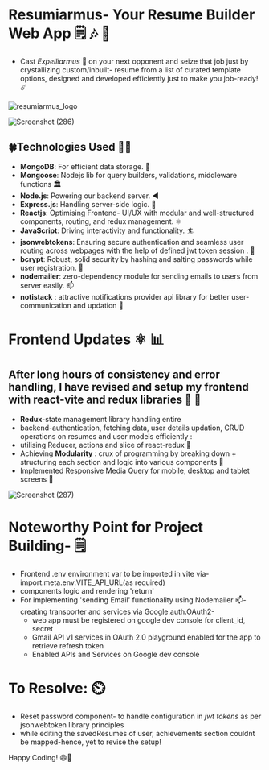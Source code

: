 # Resumiarmus- Your Resume Builder Web App 🗒️ 🎶 📄
- Cast *Expelliarmus* 🌟 on your next opponent and seize that job just by crystallizing custom/inbuilt- resume from a list of 
curated template options, designed and developed efficiently just to make you job-ready! ☄️

![resumiarmus_logo](https://github.com/Nkovaturient/Resumiarmus-Your-Resume-Builder-Web-App/assets/127786136/56befdd1-4859-417f-9ba4-dbac6f7d12ca)

![Screenshot (286)](https://github.com/Nkovaturient/Resumiarmus-Your-Resume-Builder-Web-App/assets/127786136/af074bfa-1a73-444d-b4c3-068a002c95b3)


## 🍀Technologies Used 🧑‍💻

- **MongoDB**: For efficient data storage. 🏪
- **Mongoose**: Nodejs lib for query builders, validations, middleware functions 🏛️
- **Node.js**: Powering our backend server. ◀️
- **Express.js**: Handling server-side logic. 🧮
- **Reactjs**: Optimising Frontend- UI/UX with modular and well-structured components, routing, and redux management. ⚛️
- **JavaScript**: Driving interactivity and functionality. 🏄
- **jsonwebtokens**: Ensuring secure authentication and seamless user routing across webpages with the help of defined jwt token session . 🛂
- **bcrypt**: Robust, solid security by hashing and salting passwords while user registration. 🔐
- **nodemailer**: zero-dependency module for sending emails to users from server easily. 📫
- **notistack** : attractive notifications provider api library for better user-communication and updation 🔔

# Frontend Updates  ⚛️ 📊
## After long hours of consistency and error handling, I have revised and setup my frontend with react-vite and redux libraries 🗽 🥳
-  **Redux**-state management library handling entire
- backend-authentication, fetching data, user details updation, CRUD operations on resumes and user models efficiently :
- utilising Reducer, actions and slice of react-redux 📃
- Achieving **Modularity** : crux of programming by breaking down + structuring each section and logic into various components 📔
- Implemented Responsive Media Query for mobile, desktop and tablet screens 🌟
  
![Screenshot (287)](https://github.com/Nkovaturient/Resumiarmus-Your-Resume-Builder-Web-App/assets/127786136/4b221ac8-1a42-4e0d-90be-87c3b9b77b7b)

# Noteworthy Point for Project Building- 🗒️
- Frontend .env environment var to be imported in vite via- import.meta.env.VITE_API_URL(as required)
- components logic and rendering 'return'
- For implementing 'sending Email' functionality using Nodemailer 📫- creating transporter and services via Google.auth.OAuth2-
   - web app must be registered on google dev console for client_id, secret
   - Gmail API v1 services in OAuth 2.0 playground enabled for the app to retrieve refresh token
   - Enabled APIs and Services on Google dev console


# To Resolve: ⏲️
- Reset password component- to handle configuration in *jwt tokens* as per jsonwebtoken library principles
- while editing the savedResumes of user, achievements section couldnt be mapped-hence, yet to revise the setup!

Happy Coding! 😄💙
